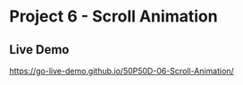# Project 6 - Scroll Animation

## Live Demo
https://go-live-demo.github.io/50P50D-06-Scroll-Animation/
